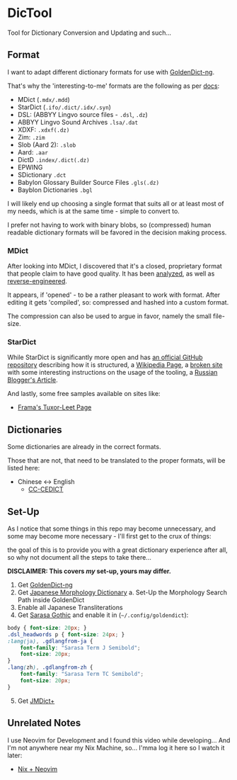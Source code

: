 # DicTool

Tool for Dictionary Conversion and Updating and such...

## Format

I want to adapt different dictionary formats for use with
[GoldenDict-ng](https://xiaoyifang.github.io/goldendict-ng).

That's why the 'interesting-to-me' formats are the following
as per [docs](https://xiaoyifang.github.io/goldendict-ng/dictformats):

- MDict (`.mdx/.mdd`)
- StarDict (`.ifo/.dict/.idx/.syn`)
- DSL: (ABBYY Lingvo source files - `.dsl`, `.dz`)
- ABBYY Lingvo Sound Archives `.lsa/.dat`
- XDXF: `.xdxf(.dz)`
- Zim: `.zim`
- Slob (Aard 2): `.slob`
- Aard: `.aar`
- DictD `.index/.dict(.dz)`
- EPWING
- SDictionary `.dct`
- Babylon Glossary Builder Source Files `.gls(.dz)`
- Bayblon Dictionaries `.bgl`

I will likely end up choosing a single format that suits all or at least
most of my needs, which is at the same time - simple to convert to.

I prefer not having to work with binary blobs, so (compressed) human readable
dictionary formats will be favored in the decision making process.

### MDict
After looking into MDict, I discovered that it's a closed, proprietary format
that people claim to have good quality.
It has been [analyzed](https://bitbucket.org/xwang/mdict-analysis), as well as
[reverse-engineered](https://github.com/zhansliu/writemdict).

It appears, if 'opened' - to be a rather pleasant to work with format.
After editing it gets 'compiled', so: compressed and hashed into a custom
format.

The compression can also be used to argue in favor, namely the small file-size.

### StarDict
While StarDict is significantly more open and has
[an official GitHub repository](https://github.com/huzheng001/stardict-3/blob/master/dict/doc/StarDictFileFormat)
describing how it is structured, a
[Wikipedia Page](https://en.wikipedia.org/wiki/StarDict), a
[broken site](http://justsolve.archiveteam.org/wiki/StarDict)
with some interesting instructions on the usage of the tooling,
a [Russian Blogger's Article](https://dhyannataraj.github.io/blog/2010/10/04/Notes-about-stardict-dictionry-format).

And lastly, some free samples available on sites like:
- [Frama's Tuxor-Leet Page](https://tuxor1337.frama.io/firedict/dictionaries.html)

## Dictionaries

Some dictionaries are already in the correct formats.

Those that are not, that need to be translated to the proper formats,
will be listed here:

- Chinese <-> English
    - [CC-CEDICT](https://www.mdbg.net/chinese/dictionary?page=cc-cedict)

## Set-Up

As I notice that some things in this repo may become unnecessary,
and some may become more necessary - I'll first get to the crux of things:

the goal of this is to provide you with a great dictionary experience
after all, so why not document all the steps to take there...

**DISCLAIMER: This covers *my* set-up, yours may differ.**

1. Get [GoldenDict-ng](https://github.com/xiaoyifang/goldendict-ng)
2. Get [Japanese Morphology Dictionary](https://github.com/MrCorn0-0/hunspell_ja_JP)
    a. Set-Up the Morphology Search Path inside GoldenDict
3. Enable all Japanese Transliterations
4. Get [Sarasa Gothic](https://github.com/be5invis/Sarasa-Gothic/releases) and enable it in (`~/.config/goldendict`):
```css
body { font-size: 20px; }
.dsl_headwords p { font-size: 24px; }
:lang(ja), .gdlangfrom-ja {
    font-family: "Sarasa Term J Semibold";
    font-size: 20px;
}
.lang(zh), .gdlangfrom-zh {
    font-family: "Sarasa Term TC Semibold";
    font-size: 20px;
}
```
5. Get [JMDict+](https://jd4gd.com/files/JMDictplus.zip)

## Unrelated Notes

I use Neovim for Development and I found this video while developing...
And I'm not anywhere near my Nix Machine, so...
I'mma log it here so I watch it later:
- [Nix + Neovim](https://www.youtube.com/watch?v=T58Yr5igNGk)
